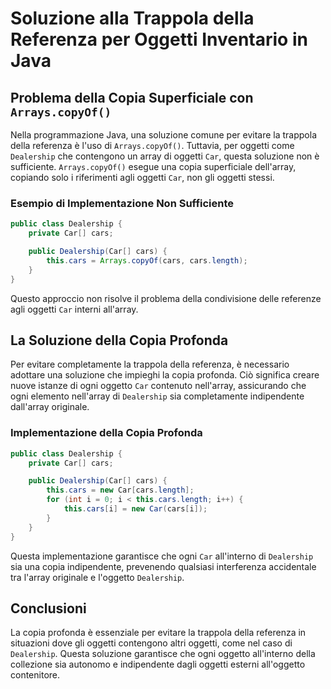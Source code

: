 
# Soluzione alla Trappola della Referenza per Oggetti Inventario in Java

## Problema della Copia Superficiale con `Arrays.copyOf()`
Nella programmazione Java, una soluzione comune per evitare la trappola della referenza è l'uso di `Arrays.copyOf()`. Tuttavia, per oggetti come `Dealership` che contengono un array di oggetti `Car`, questa soluzione non è sufficiente. `Arrays.copyOf()` esegue una copia superficiale dell'array, copiando solo i riferimenti agli oggetti `Car`, non gli oggetti stessi.

### Esempio di Implementazione Non Sufficiente
```java
public class Dealership {
    private Car[] cars;

    public Dealership(Car[] cars) {
        this.cars = Arrays.copyOf(cars, cars.length);
    }
}
```

Questo approccio non risolve il problema della condivisione delle referenze agli oggetti `Car` interni all'array.

## La Soluzione della Copia Profonda
Per evitare completamente la trappola della referenza, è necessario adottare una soluzione che impieghi la copia profonda. Ciò significa creare nuove istanze di ogni oggetto `Car` contenuto nell'array, assicurando che ogni elemento nell'array di `Dealership` sia completamente indipendente dall'array originale.

### Implementazione della Copia Profonda
```java
public class Dealership {
    private Car[] cars;

    public Dealership(Car[] cars) {
        this.cars = new Car[cars.length];
        for (int i = 0; i < this.cars.length; i++) {
            this.cars[i] = new Car(cars[i]);
        }
    }
}
```

Questa implementazione garantisce che ogni `Car` all'interno di `Dealership` sia una copia indipendente, prevenendo qualsiasi interferenza accidentale tra l'array originale e l'oggetto `Dealership`.

## Conclusioni
La copia profonda è essenziale per evitare la trappola della referenza in situazioni dove gli oggetti contengono altri oggetti, come nel caso di `Dealership`. Questa soluzione garantisce che ogni oggetto all'interno della collezione sia autonomo e indipendente dagli oggetti esterni all'oggetto contenitore.
